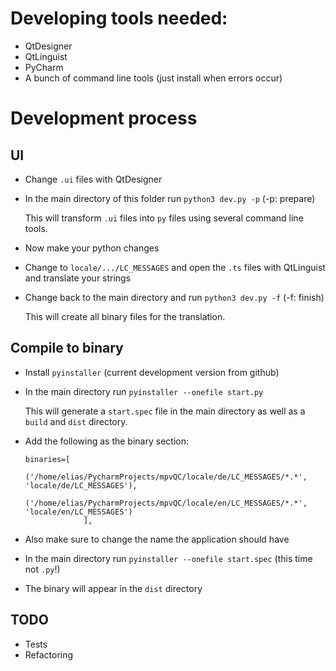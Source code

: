 # Developing tools needed:
* QtDesigner
* QtLinguist
* PyCharm
* A bunch of command line tools (just install when errors occur)

# Development process

## UI
* Change `.ui` files with QtDesigner
* In the main directory of this folder run `python3 dev.py -p` (-p: prepare)
    
    This will transform `.ui` files into `py` files using several command line tools.
        
* Now make your python changes
* Change to `locale/.../LC_MESSAGES` and open the `.ts` files with QtLinguist and translate your strings

* Change back to the main directory and run `python3 dev.py -f` (-f: finish)
    
    This will create all binary files for the translation.
    
## Compile to binary

* Install `pyinstaller` (current development version from github)
* In the main directory run `pyinstaller --onefile start.py`

    This will generate a `start.spec` file in the main directory as well as a `build` and `dist` directory.
    
* Add the following as the binary section:

    ```text
    binaries=[
                    ('/home/elias/PycharmProjects/mpvQC/locale/de/LC_MESSAGES/*.*', 'locale/de/LC_MESSAGES'),
                    ('/home/elias/PycharmProjects/mpvQC/locale/en/LC_MESSAGES/*.*', 'locale/en/LC_MESSAGES')
                 ],
    ```

* Also make sure to change the name the application should have
* In the main directory run `pyinstaller --onefile start.spec` (this time not `.py`!)
* The binary will appear in the `dist` directory 

## TODO

* Tests
* Refactoring